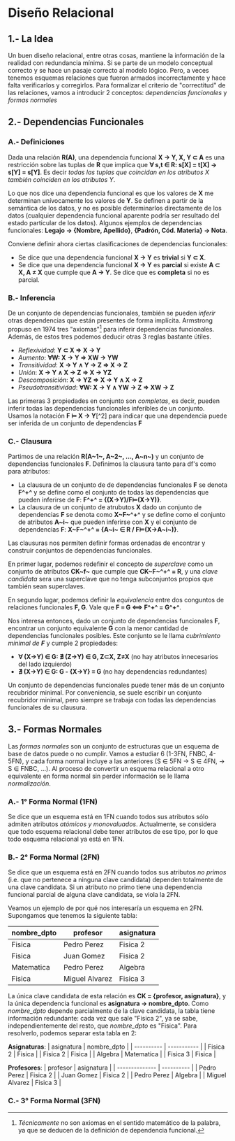 # Diseño Relacional

## 1.- La Idea

Un buen diseño relacional, entre otras cosas, mantiene la información de la realidad con redundancia mínima. Si se parte de un modelo conceptual correcto y se hace un pasaje correcto al modelo lógico. Pero, a veces tenemos esquemas relaciones que fueron armados incorrectamente y hace falta verificarlos y corregirlos. Para formalizar el criterio de "correctitud" de las relaciones, vamos a introducir 2 conceptos: *dependencias funcionales* y *formas normales*

## 2.- Dependencias Funcionales

### A.- Definiciones

Dada una relación **R(A)**, una dependencia funcional **X → Y, X, Y ⊂ A** es una restricción sobre las tuplas de **R** que implica que **∀ s,t ∈ R: s[X] = t[X] → s[Y] = s[Y]**. Es decir *todas las tuplas que coincidan en los atributos X también coinciden en los atributos Y*.

Lo que nos dice una dependencia funcional es que los valores de **X** me determinan unívocamente los valores de **Y**. Se definen a partir de la semántica de los datos, y no es posible determinarlos directamente de los datos (cualquier dependencia funcional aparente podría ser resultado del estado particular de los datos). Algunos ejemplos de dependencias funcionales: **Legajo → {Nombre, Apellido}**, **{Padrón, Cód. Materia} → Nota**.

Conviene definir ahora ciertas clasificaciones de dependencias funcionales:

- Se dice que una dependencia funcional **X → Y** es **trivial** si **Y ⊂ X**.
- Se dice que una dependencia funcional **X → Y** es **parcial** si existe **A ⊂ X, A ≠ X** que cumple que **A → Y**. Se dice que es **completa** si no es parcial.

### B.- Inferencia

De un conjunto de dependencias funcionales, también se pueden *inferir* otras dependencias que están presentes de forma implícita. Armstrong propuso en 1974 tres "axiomas"[^1] para inferir dependencias funcionales. Además, de estos tres podemos deducir otras 3 reglas bastante útiles.

- *_Reflexividad_*: **Y ⊂ X ⇒ X → Y**
- *_Aumento_*: **∀W: X → Y ⇒ XW → YW**
- *_Transitividad_*: **X → Y ∧ Y → Z ⇒ X → Z**
- *_Unión_*: **X → Y ∧ X → Z ⇒ X → YZ** 
- *_Descomposición_*: **X → YZ ⇒ X → Y ∧ X → Z**
- *_Pseudotransitividad_*: **∀W: X → Y ∧ YW → Z ⇒ XW → Z**

Las primeras 3 propiedades en conjunto son *completas*, es decir, pueden inferir todas las dependencias funcionales inferibles de un conjunto. Usamos la notación **F ⊨ X → Y**[^2] para indicar que una dependencia puede ser inferida de un conjunto de dependencias **F**

### C.- Clausura

Partimos de una relación **R(A~1~, A~2~, ..., A~n~)** y un conjunto de dependencias funcionales **F**. Definimos la clausura tanto para df's como para atributos:

- La clausura de un conjunto de de dependencias funcionales **F** se denota **F^+^** y se define como el conjunto de todas las dependencias que pueden inferirse de **F**: **F^+^ = {(X→Y)/F⊨(X→Y)}**.
- La clausura de un conjunto de atrubutos **X** dado un conjunto de dependencias **F** se denota como **X~F~^+^** y se define como el conjunto de atributos **A~i~** que pueden inferirse con **X** y el conjunto de dependencias **F**: **X~F~^+^ = {A~i~ ∈ R / F⊨(X→A~i~)}**.

Las clausuras nos permiten definir formas ordenadas de encontrar y construir conjuntos de dependencias funcionales.

En primer lugar, podemos redefinir el concepto de *superclave* como un conjunto de atributos **CK~f~** que cumple que **CK~F~^+^ = R**, y una *clave candidata* sera una superclave que no tenga subconjuntos propios que también sean superclaves.

En segundo lugar, podemos definir la *equivalencia* entre dos conguntos de relaciones funcionales **F, G**. Vale que **F ≡ G ⟺ F^+^ = G^+^**.

Nos interesa entonces, dado un conjunto de dependencias funcionales **F**, encontrar un conjunto equivalente **G** con la menor cantidad de dependencias funcionales posibles. Este conjunto se le llama *cubrimiento minimal de **F*** y cumple 2 propiedades:

- **∀ (X→Y) ∈ G: ∄ (Z→Y) ∈ G, Z⊂X, Z≠X** (no hay atributos innecesarios del lado izquierdo)
- **∄ (X→Y) ∈ G: G - {X→Y} ≡ G** (no hay dependencias redundantes)

Un conjunto de dependencias funcionales puede tener más de un conjunto recubridor minimal. Por conveniencia, se suele escribir un conjunto recubridor minimal, pero siempre se trabaja con todas las dependencias funcionales de su clausura.

## 3.- Formas Normales

Las *formas normales* son un conjunto de estructuras que un esquema de base de datos puede o no cumplir. Vamos a estudiar 6 (1-3FN, FNBC, 4-5FN), y cada forma normal incluye a las anteriores (S ∈ 5FN → S ∈ 4FN, → S ∈ FNBC, ...). Al proceso de convertir un esquema relacional a otro equivalente en forma normal sin perder información se le llama *normalización*.

### A.- 1° Forma Normal (1FN)

Se dice que un esquema está en 1FN cuando todos sus atributos sólo admiten atributos *atómicos y monovaluados*. Actualmente, se considera que todo esquema relacional debe tener atributos de ese tipo, por lo que todo esquema relacional ya está en 1FN.

### B.- 2° Forma Normal (2FN)

Se dice que un esquema está en 2FN cuando todos sus atributos *no primos* (i.e. que no pertenece a ninguna clave candidata) dependen totalmente de una clave candidata. Si un atributo no primo tiene una dependencia funcional parcial de alguna clave candidata, se viola la 2FN.

Veamos un ejemplo de por qué nos interesaría un esquema en 2FN. Supongamos que tenemos la siguiente tabla:

| nombre_dpto | profesor       | asignatura |
| ----------- | -------------- | ---------- |
| Fisica      | Pedro Perez    | Fisica 2   |
| Fisica      | Juan Gomez     | Fisica 2   |
| Matematica  | Pedro Perez    | Algebra    |
| Fisica      | Miguel Alvarez | Fisica 3   |

La única clave candidata de esta relación es **CK = {profesor, asignatura}**, y la única dependencia funcional es **asignatura → nombre_dpto**. Como *nombre_dpto* depende parcialmente de la clave candidata, la tabla tiene información redundante: cada vez que sale "Fisica 2", ya se sabe, independientemente del resto, que *nombre_dpto* es "Fisica". Para resolverlo, podemos separar esta tabla en 2:

**Asignaturas**:
| asignatura | nombre_dpto |
| ---------- | ----------- |
| Fisica 2   | Fisica      |
| Fisica 2   | Fisica      |
| Algebra    | Matematica  |
| Fisica 3   | Fisica      |

**Profesores**:
| profesor       | asignatura |
| -------------- | ---------- |
| Pedro Perez    | Fisica 2   |
| Juan Gomez     | Fisica 2   |
| Pedro Perez    | Algebra    |
| Miguel Alvarez | Fisica 3   |

### C.- 3° Forma Normal (3FN)



[^1]: *Técnicamente* no son axiomas en el sentido matemático de la palabra, ya que se deducen de la definición de dependencia funcional.
